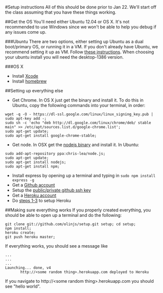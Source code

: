 #Setup instructions
All of this should be done prior to Jan 22. We'll start off the class assuming that you have these things working.

##Get the OS
You'll need either Ubuntu 12.04 or OS X. It's not recommended to use Windows since we won't be able to help you debug if any issues come up.  

###Ubuntu
There are two options, either setting up Ubuntu as a dual boot/primary OS, or running it in a VM. If you don't already have Ubuntu, we recommend setting it up as VM. Follow [these instructions](http://www.psychocats.net/ubuntu/virtualbox). When choosing your ubuntu install you will need the desktop-1386 version.

###OS X
* Install [Xcode](https://developer.apple.com/xcode/)
* Install [homebrew](http://mxcl.github.com/homebrew/)

##Setting up everything else
* Get Chrome. In OS X just get the binary and install it. To do this in Ubuntu, copy the following commands into your terminal, in order:

```
wget -q -O - https://dl-ssl.google.com/linux/linux_signing_key.pub | sudo apt-key add -;
sudo sh -c 'echo "deb http://dl.google.com/linux/chrome/deb/ stable main" >> /etc/apt/sources.list.d/google-chrome.list';
sudo apt-get update;
sudo apt-get install google-chrome-stable;
```
* Get node. In OSX get the [nodejs binary](http://nodejs.org/) and install it. In Ubuntu:

```
sudo add-apt-repository ppa:chris-lea/node.js;
sudo apt-get update;
sudo apt-get install nodejs;
sudo apt-get install npm;
```
* Install express by opening up a terminal and typing in ```sudo npm install express -g```
* Get a [Github account](https://github.com/)
* Setup the [public/private github ssh key](https://help.github.com/articles/generating-ssh-keys#platform-linux)
* Get a [Heroku account](http://www.heroku.com/)
* Do [steps 1-3](https://devcenter.heroku.com/articles/quickstart) to setup Heroku

##Making sure everything works
If you properly created everything, you should be able to open up a terminal and do the following:

```
git clone git://github.com/olinjs/setup.git setup; cd setup;
npm install;
heroku create;
git push heroku master;
```

If everything works, you should see a message like

```
...
...
...
Launching... done, v4
       http://<some random thing>.herokuapp.com deployed to Heroku
```

If you navigate to http://\<some random thing\>.herokuapp.com you should see "hello world".
